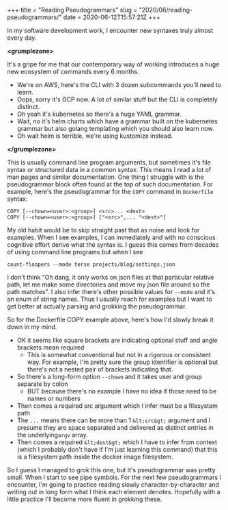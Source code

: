 +++
title = "Reading Pseudogrammars"
slug = "2020/06/reading-pseudogrammars/"
date = 2020-06-12T15:57:21Z
+++

In my software development work, I encounter new syntaxes truly almost every day.

**&lt;grumplezone&gt;**

It's a gripe for me that our contemporary way of working introduces a huge new ecosystem of commands every 6 months. 

- We're on AWS, here's the CLI with 3 dozen subcommands you'll need to learn. 
- Oops, sorry it's GCP now. A lot of similar stuff but the CLI is completely distinct.
- Oh yeah it's kubernetes so there's a huge YAML grammar.
- Wait, no it's helm charts which have a grammar built on the kubernetes grammar but also golang templating which you should also learn now.
- Oh wait helm is terrible, we're using kustomize instead.

**&lt;/grumplezone&gt;**

This is usually command line program arguments, but sometimes it's file syntax or structured data in a common syntax. This means I read a lot of man pages and similar documentation. One thing I struggle with is the pseudogrammar block often found at the top of such documentation. For example, here's the pseudogrammar for the `COPY` command in `Dockerfile` syntax:

```
COPY [--chown=<user>:<group>] <src>... <dest>
COPY [--chown=<user>:<group>] ["<src>",... "<dest>"]
```

My old habit would be to skip straight past that as noise and look for examples. When I see examples, I can immediately and with no conscious cognitive effort derive what the syntax is. I guess this comes from decades of using command line programs but when I see

```
count-floopers --mode terse projects/blog/settings.json
```

I don't think "Oh dang, it only works on json files at that particular relative path, let me make some directories and move my json file around so the path matches". I also infer there's other possible values for `--mode` and it's an enum of string names. Thus I usually reach for examples but I want to get better at actually parsing and grokking the pseudogrammar.

So for the Dockerfile COPY example above, here's how I'd slowly break it down in my mind.

- OK it seems like square brackets are indicating optional stuff and angle brackets mean required
  - This is somewhat conventional but not in a rigorous or consistent way. For example, I'm pretty sure the group identifier is optional but there's not a nested pair of brackets indicating that.
- So there's a long-form option `--chown` and it takes user and group separate by colon
  - BUT because there's no example I have no idea if those need to be names or numbers
- Then comes a required src argument which I infer must be a filesystem path
- The `...` means there can be more than 1 `&lt;src&gt;` argument and I presume they are space separated and delivered as distinct entries in the underlying`argv` array.
- Then comes a required `&lt;dest&gt;` which I have to infer from context (which I probably don't have if I'm just learning this command) that this is a filesystem path inside the docker image filesystem.

So I guess I managed to grok this one, but it's pseudogrammar was pretty small. When I start to see pipe symbols. For the next few pseudogrammars I encounter, I'm going to practice reading slowly character-by-character and writing out in long form what I think each element denotes. Hopefully with a little practice I'll become more fluent in grokking these.


